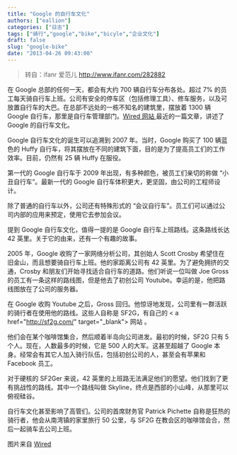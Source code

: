 ```yaml
---
title: "Google 的自行车文化"
authors: ["eallion"]
categories: ["日志"]
tags: ["骑行","google","bike","bicyle","企业文化"]
draft: false
slug: "google-bike"
date: "2013-04-26 09:43:00"
---
```


<blockquote > 转自：ifanr 爱范儿 <a href="http://www.ifanr.com/282882" target="_blank">http://www.ifanr.com/282882</a></blockquote>

  在 Google 总部的任何一天，都会有大约 700 辆自行车分布各处。超过 7% 的员工每天骑自行车上班。公司有安全的停车区（包括修理工具）、修车服务，以及可放置自行车的大巴。在总部不远处的一栋不知名的建筑里，摆放着 1300 辆 Google 自行车，那里是自行车管理部门。<a href="http://www.wired.com/wiredenterprise/2013/04/google-bikes/all/" target="_blank">Wired 网站 </a > 最近的一篇文章，讲述了 Google 的自行车文化。

  Google 自行车文化的诞生可以追溯到 2007 年。当时，Google 购买了 100 辆蓝色的 Huffy 自行车，将其摆放在不同的建筑下面，目的是为了提高员工们的工作效率。目前，仍然有 25 辆 Huffy 在服役。

  第一代的 Google 自行车于 2009 年出现，有多种颜色，被员工们亲切的称做 “小丑自行车”。最新一代的 Google 自行车体积更大，更坚固，由公司的工程师设计。

  除了普通的自行车以外，公司还有特殊形式的 “会议自行车”。员工们可以通过公司内部的应用来预定，使用它去参加会议。

  提到 Google 自行车文化，值得一提的是 Google 自行车上班路线。这条路线长达 42 英里。关于它的由来，还有一个有趣的故事。

  2005 年，Google 收购了一家网络分析公司，其创始人 Scott Crosby 希望住在旧金山，而且想要骑自行车上班。他的家距离公司有 42 英里。为了避免拥挤的交通，Crosby 和朋友们开始寻找适合自行车的道路。他们听说一位叫做 Joe Gross 的员工有一条这样的路线图，但是他去了初创公司 Youtube。幸运的是，他把路线图放在了公司的服务器。

  在 Google 收购 Youtube 之后，Gross 回归。他惊讶地发现，公司里有一群活跃的骑行者在使用他的路线。这些人自称是 SF2G，有自己的 < a href="http://sf2g.com/" target="_blank"> 网站 </a>。

  他们会在某个咖啡馆集合，然后顺着半岛向公司进发。最初的时候，SF2G 只有 5 个人。现在，人数最多的时候，它是 500 人的大军。这甚至超越了 Google 本身。经常会有其它人加入骑行队伍，包括初创公司的人，甚至会有苹果和 Facebook 员工。

  对于硬核的 SF2Ger 来说，42 英里的上班路无法满足他们的愿望。他们找到了更有挑战性的路线。其中一个路线叫做 Skyline，终点是西部的小山峰，从那里可以俯视硅谷。

  自行车文化甚至影响了高管们。公司的首席财务官 Patrick Pichette 自称是狂热的骑行者，他会从南湾镇的家里旅行 50 公里，与 SF2G 在教会区的咖啡馆会合，然后一起骑车去公司上班。

  图片来自 <a href="http://www.wired.com/wiredenterprise/2013/04/google-bikes/all/" target="_blank">Wired</a>
